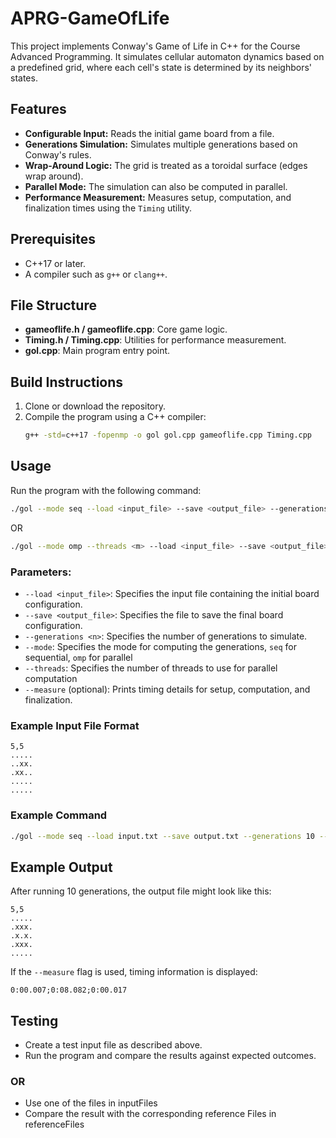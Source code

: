 # APRG-GameOfLife

This project implements Conway's Game of Life in C++ for the Course Advanced Programming. It simulates cellular automaton dynamics based on a predefined grid, where each cell's state is determined by its neighbors' states. 

## Features

- **Configurable Input:** Reads the initial game board from a file.
- **Generations Simulation:** Simulates multiple generations based on Conway's rules.
- **Wrap-Around Logic:** The grid is treated as a toroidal surface (edges wrap around).
- **Parallel Mode:** The simulation can also be computed in parallel.
- **Performance Measurement:** Measures setup, computation, and finalization times using the `Timing` utility.

## Prerequisites

- C++17 or later.
- A compiler such as `g++` or `clang++`.

## File Structure

- **gameoflife.h / gameoflife.cpp**: Core game logic.
- **Timing.h / Timing.cpp**: Utilities for performance measurement.
- **gol.cpp**: Main program entry point.

## Build Instructions

1. Clone or download the repository.
2. Compile the program using a C++ compiler:
   ```bash
   g++ -std=c++17 -fopenmp -o gol gol.cpp gameoflife.cpp Timing.cpp
   ```

## Usage

Run the program with the following command:
```bash
./gol --mode seq --load <input_file> --save <output_file> --generations <n> [--measure]
```
OR
```bash
./gol --mode omp --threads <m> --load <input_file> --save <output_file> --generations <n> [--measure]
```

### Parameters:
- `--load <input_file>`: Specifies the input file containing the initial board configuration.
- `--save <output_file>`: Specifies the file to save the final board configuration.
- `--generations <n>`: Specifies the number of generations to simulate.
- `--mode`: Specifies the mode for computing the generations, `seq` for sequential, `omp` for parallel
- `--threads`: Specifies the number of threads to use for parallel computation
- `--measure` (optional): Prints timing details for setup, computation, and finalization.


### Example Input File Format
```
5,5
.....
..xx.
.xx..
.....
.....
```

### Example Command
```bash
./gol --mode seq --load input.txt --save output.txt --generations 10 --measure
```

## Example Output
After running 10 generations, the output file might look like this:
```
5,5
.....
.xxx.
.x.x.
.xxx.
.....
```

If the `--measure` flag is used, timing information is displayed:
```
0:00.007;0:08.082;0:00.017
```

## Testing

- Create a test input file as described above.
- Run the program and compare the results against expected outcomes.

### OR

- Use one of the files in inputFiles
- Compare the result with the corresponding reference Files in referenceFiles
